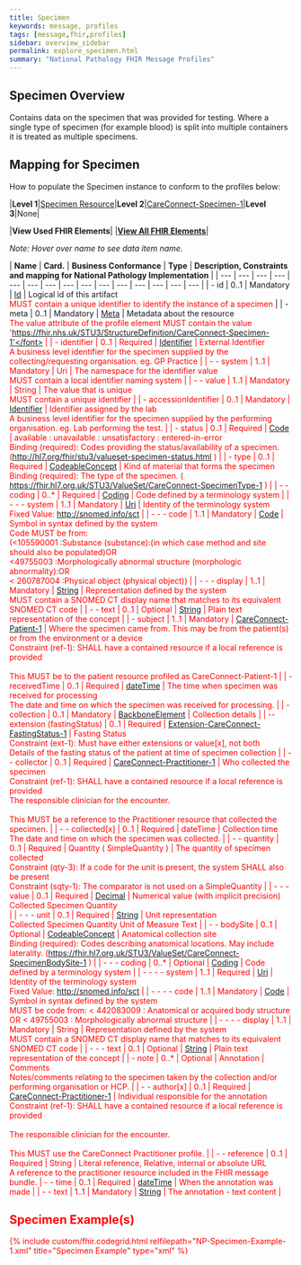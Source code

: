 ```yaml
---
title: Specimen
keywords: message, profiles
tags: [message,fhir,profiles]
sidebar: overview_sidebar
permalink: explore_specimen.html
summary: "National Pathology FHIR Message Profiles"
---
```


## Specimen Overview ##


Contains data on the specimen that was provided for testing. Where a single type of specimen (for example blood) is split into multiple containers it is treated as multiple specimens.


## Mapping for Specimen ##

How to populate the Specimen instance to conform to the profiles below:

|**Level 1**|[Specimen Resource](http://hl7.org/fhir/stu3/specimen.html)|**Level 2**|[CareConnect-Specimen-1](https://fhir.hl7.org.uk/STU3/StructureDefinition/CareConnect-Specimen-1)|**Level 3**|None|

|**View Used FHIR Elements**|    |**[View All FHIR Elements](explore_specimen_all.html#mapping-for-patient)**|

*Note: Hover over name to see data item name.*

|  **Name** | **Card.** | **Business Conformance** | **Type** | **Description, Constraints and mapping for National Pathology Implementation**  |
| --- | --- | --- | --- | --- | --- | --- | --- | --- | --- | --- | --- | --- | --- | --- |
|  - id | 0..1 | Mandatory | [Id](http://hl7.org/fhir/stu3/datatypes.html#id "Id") | Logical id of this artifact<br/><font color="red">MUST contain a unique identifier to identify the instance of a specimen</font>  |
|  - meta | 0..1 | Mandatory | [Meta](http://hl7.org/fhir/stu3/resource.html#Meta "Meta") | Metadata about the resource<br/><font color="red">The value attribute of the profile element MUST contain the value 'https://fhir.nhs.uk/STU3/StructureDefinition/CareConnect-Specimen-1'</font>  |
|  - identifier | 0..1 | Required | [Identifier](http://hl7.org/fhir/stu3/datatypes.html#identifier "Identifier") | External Identifier<br/><font color="red">A business level identifier for the specimen supplied by the collecting/requesting organisation. eg. GP Practice</font>  |
|  - - system | 1..1 | Mandatory | Uri | The namespace for the identifier value<br/><font color="red">MUST contain a local identifier naming system</font>  |
|  - - value | 1..1 | Mandatory | String | The value that is unique<br/><font color="red">MUST contain a unique identifier</font>  |
|  - accessionIdentifier | 0..1 | Mandatory | [Identifier](http://hl7.org/fhir/stu3/datatypes.html#identifier "Identifier") | Identifier assigned by the lab<br/><font color="red">A business level identifier for the specimen supplied by the performing organisation. eg. Lab performing the test.</font>  |
|  - status | 0..1 | Required | [Code](http://hl7.org/fhir/stu3/datatypes.html#code "Code") | available : unavailable : unsatisfactory : entered-in-error<br/>Binding (required): Codes providing the status/availability of a specimen. (http://hl7.org/fhir/stu3/valueset-specimen-status.html )  |
|  - type | 0..1 | Required | [CodeableConcept](http://hl7.org/fhir/stu3/datatypes.html#codeableconcept "CodeableConcept") | Kind of material that forms the specimen<br/>Binding (required): The type of the specimen. ( https://fhir.hl7.org.uk/STU3/ValueSet/CareConnect-SpecimenType-1 )  |
|  - - coding | 0..* | Required | [Coding](http://hl7.org/fhir/stu3/datatypes.html#coding "Coding") | Code defined by a terminology system  |
|  - - - system | 1..1 | Mandatory | [Uri](http://hl7.org/fhir/stu3/datatypes.html#uri "Uri") | Identity of the terminology system<br/>Fixed Value: http://snomed.info/sct  |
|  - - - code | 1..1 | Mandatory | [Code](http://hl7.org/fhir/stu3/datatypes.html#code "Code") | Symbol in syntax defined by the system<br/><font color="red">Code MUST be from: <br/>(<105590001 :Substance (substance):(in which case method and site should also be populated)OR <br/><49755003 :Morphologically abnormal structure (morphologic abnormality):OR <br/>< 260787004 :Physical object (physical object))</font>  |
|  - - - display | 1..1 | Mandatory | [String](http://hl7.org/fhir/stu3/datatypes.html#string "String") | Representation defined by the system<br/><font color="red">MUST contain a SNOMED CT display name that matches to its equivalent SNOMED CT code</font>  |
|  - - text | 0..1 | Optional | [String](http://hl7.org/fhir/stu3/datatypes.html#string "String") | Plain text representation of the concept  |
|  - subject | 1..1 | Mandatory | [CareConnect-Patient-1](https://fhir.hl7.org.uk/STU3/StructureDefinition/CareConnect-Patient-1 "CareConnect-Patient-1") |  Where the specimen came from. This may be from the patient(s) or from the environment or a device<br/>Constraint (ref-1): SHALL have a contained resource if a local reference is provided<br/><br/> <font color="red">This MUST be to the patient resource profiled as CareConnect-Patient-1</font>  |
|  - receivedTime | 0..1 | Required | [dateTime](http://hl7.org/fhir/stu3/datatypes.html#datetime "dateTime") | The time when specimen was received for processing<br/><font color="red">The date and time on which the specimen was received for processing.</font>  |
|  - collection | 0..1 | Mandatory | [BackboneElement](http://hl7.org/fhir/stu3/backboneelement.html "BackboneElement") | Collection details  |
| -- extension (fastingStatus) | 0..1 | Required | [Extension-CareConnect-FastingStatus-1](https://fhir.hl7.org.uk/STU3/StructureDefinition/Extension-CareConnect-FastingStatus-1 "Extension-CareConnect-FastingStatus-1") | Fasting Status<br/>Constraint (ext-1): Must have either extensions or value[x], not both<br/><font color="red">Details of the fasting status of the patient at time of specimen collection</font>  |
|  - - collector | 0..1 | Required | [CareConnect-Practitioner-1](https://fhir.hl7.org.uk/STU3/StructureDefinition/CareConnect-Practitioner-1 "CareConnect-Practitioner-1") | Who collected the specimen<br/>Constraint (ref-1): SHALL have a contained resource if a local reference is provided <br/><font color="red">The responsible clinician for the encounter. <br/><br/>This MUST be a reference to the Practitioner resource that collected the specimen.</font> | 
|  - - collected[x] | 0..1 | Required | dateTime | Collection time<br/><font color="red">The date and time on which the specimen was collected.</font>  |
|  - - quantity | 0..1 | Required | Quantity ( SimpleQuantity ) | The quantity of specimen collected<br/>Constraint (qty-3): If a code for the unit is present, the system SHALL also be present<br/>Constraint (sqty-1): The comparator is not used on a SimpleQuantity  |
|  - - - value | 0..1 | Required | [Decimal](http://hl7.org/fhir/stu3/datatypes.html#decimal "Decimal") | Numerical value (with implicit precision)<br/><font color="red">Collected Specimen Quantity</font><br/>  |
|  - - - unit | 0..1 | Required | [String](http://hl7.org/fhir/stu3/datatypes.html#string "String") | Unit representation<br/><font color="red">Collected Specimen Quantity Unit of Measure Text</font>  |
|  - - bodySite | 0..1 | Optional | [CodeableConcept](http://hl7.org/fhir/stu3/datatypes.html#codeableconcept "CodeableConcept") | Anatomical collection site<br/>Binding (required): Codes describing anatomical locations. May include laterality. (https://fhir.hl7.org.uk/STU3/ValueSet/CareConnect-SpecimenBodySite-1 )  |
|  - - - coding | 0..* | Optional | [Coding](http://hl7.org/fhir/stu3/datatypes.html#coding "Coding") | Code defined by a terminology system  |
|  - - - - system | 1..1 | Required | [Uri](http://hl7.org/fhir/stu3/datatypes.html#uri "Uri") | Identity of the terminology system<br/>Fixed Value: http://snomed.info/sct  |
|  - - - - code | 1..1 | Mandatory | [Code](http://hl7.org/fhir/stu3/datatypes.html#code "Code") | Symbol in syntax defined by the system<br/><font color="red">MUST be code from: < 442083009 : Anatomical or acquired body structure<br/>OR < 49755003 : Morphologically abnormal structure</font>  |
|  - - - - display | 1..1 | Mandatory | String | Representation defined by the system<br/><font color="red">MUST contain a SNOMED CT display name that matches to its equivalent SNOMED CT code</font>  |
|  - - - text | 0..1 | Optional | [String](http://hl7.org/fhir/stu3/datatypes.html#string "String") | Plain text representation of the concept  |
|  - note | 0..* | Optional | Annotation | Comments<br/><font color="red">Notes/comments relating to the specimen taken by the collection and/or performing organisation or HCP.</font>  |
|  - - author[x] | 0..1 | Required | [CareConnect-Practitioner-1](https://fhir.hl7.org.uk/STU3/StructureDefinition/CareConnect-Practitioner-1 "CareConnect-Practitioner-1") | Individual responsible for the annotation<br/>Constraint (ref-1): SHALL have a contained resource if a local reference is provided <br/><br/><font color="red">The responsible clinician for the encounter.<br/><br/> This MUST use the CareConnect Practitioner profile.</font> | 
|  - - reference | 0..1 | Required | String | Literal reference, Relative, internal or absolute URL<br/><font color="red">A reference to the practitioner resource included in the FHIR message bundle.</font>
|  - - time | 0..1 | Required | [dateTime](http://hl7.org/fhir/stu3/datatypes.html#datetime "dateTime") | When the annotation was made | 
|  - - text | 1..1 | Mandatory | [String](http://hl7.org/fhir/stu3/datatypes.html#string "String") | The annotation - text content | 

## Specimen Example(s) ##

{% include custom/fhir.codegrid.html
relfilepath="NP-Specimen-Example-1.xml"
title="Specimen Example"
type="xml" %}